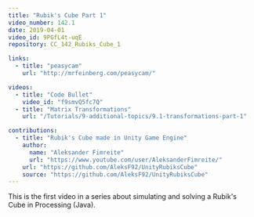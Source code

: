 ```yaml
---
title: "Rubik's Cube Part 1"
video_number: 142.1
date: 2019-04-01
video_id: 9PGfL4t-uqE
repository: CC_142_Rubiks_Cube_1

links:
  - title: "peasycam"
    url: "http://mrfeinberg.com/peasycam/"

videos:
  - title: "Code Bullet"
    video_id: "f9smvQ5fc7Q"
  - title: "Matrix Transformations"
    url: "/Tutorials/9-additional-topics/9.1-transformations-part-1"

contributions:
  - title: "Rubik's Cube made in Unity Game Engine"
    author:
      name: "Aleksander Fimreite"
      url: "https://www.youtube.com/user/AleksanderFimreite/"
    url: "https://github.com/AleksF92/UnityRubiksCube"
    source: "https://github.com/AleksF92/UnityRubiksCube"
---
```

This is the first video in a series about simulating and solving a Rubik's Cube in Processing (Java).
